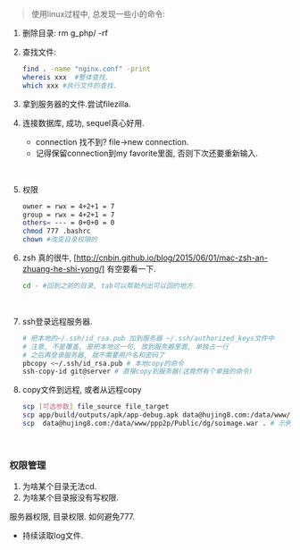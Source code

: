 > 使用linux过程中, 总发现一些小的命令:

1. 删除目录: rm g_php/ -rf

2. 查找文件: 

   ```sh
   find . -name "nginx.conf" -print
   whereis xxx  #整体查找.
   which xxx #执行文件的查找.
   ```

3. 拿到服务器的文件.尝试filezilla.

4. 连接数据库,  成功, sequel真心好用.

   - connection 找不到? file->new connection.
   - 记得保留connection到my favorite里面, 否则下次还要重新输入.

   ​

5. 权限

   ```sh
   owner = rwx = 4+2+1 = 7
   group = rwx = 4+2+1 = 7
   others= --- = 0+0+0 = 0
   chmod 777 .bashrc
   chown #改变目录权限的 
   ```


1. zsh 真的很牛, [http://cnbin.github.io/blog/2015/06/01/mac-zsh-an-zhuang-he-shi-yong/] 有空要看一下.

   ```sh
   cd - #回到之前的目录, tab可以帮助列出可以回的地方.
   ```

   ​

2. ssh登录远程服务器.

   ```sh
   # 把本地的~/.ssh/id_rsa.pub 加到服务器 ~/.ssh/authorized_keys文件中
   # 注意, 不是覆盖, 是把本地这一句, 放到服务器里面, 单独占一行
   # 之后再登录服务器, 就不需要用户名和密码了
   pbcopy <~/.ssh/id_rsa.pub # 本地copy的命令
   ssh-copy-id git@server # 直接copy到服务器(这竟然有个单独的命令)
   ```

3. copy文件到远程, 或者从远程copy

   ```sh
   scp [可选参数] file_source file_target
   scp app/build/outputs/apk/app-debug.apk data@hujing8.com:/data/www/ppp2p/Public/dg/dg.apk # 示例
   scp  data@hujing8.com:/data/www/ppp2p/Public/dg/soimage.war . # 示例
   ```

   ​

### 权限管理

1. 为啥某个目录无法cd.
2. 为啥某个目录报没有写权限.

 服务器权限, 目录权限. 如何避免777.

- 持续读取log文件.